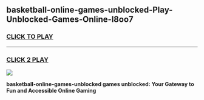
## basketball-online-games-unblocked-Play-Unblocked-Games-Online-l8oo7
<h3>
<a href="https://premium76.site?title=basketball-online-games-unblocked&ref=25A">CLICK TO PLAY</a></h3>
<hr>

<h3>
<a href="https://premium76.site?title=basketball-online-games-unblocked&ref=25A">CLICK 2 PLAY</a>
  
</h3>

<a href="https://premium76.site?title=basketball-online-games-unblocked&ref=25A"><img src="https://clearcache.store/games.png"></a>


**basketball-online-games-unblocked games unblocked: Your Gateway to Fun and Accessible Online Gaming**
